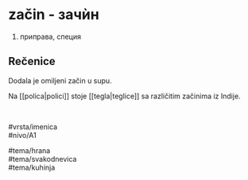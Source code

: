 # začin - зачѝн

1. приправа, специя

## Rečenice

Dodala je omiljeni začin u supu.

Na [[polica|polici]] stoje [[tegla|teglice]] sa različitim začinima iz Indije.

<br>

#vrsta/imenica  
#nivo/A1  

#tema/hrana  
#tema/svakodnevica  
#tema/kuhinja  
